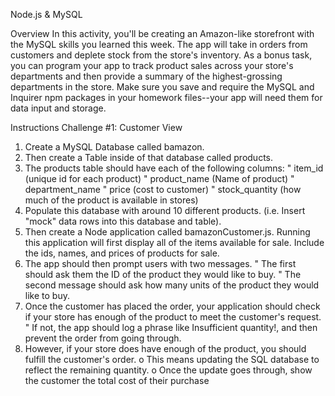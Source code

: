 Node.js & MySQL

Overview
In this activity, you'll be creating an Amazon-like storefront with the MySQL skills you learned this week. The app will take in orders from customers and deplete stock from the store's inventory. As a bonus task, you can program your app to track product sales across your store's departments and then provide a summary of the highest-grossing departments in the store.
Make sure you save and require the MySQL and Inquirer npm packages in your homework files--your app will need them for data input and storage.

Instructions
Challenge #1: Customer View
1.    Create a MySQL Database called bamazon.
2.    Then create a Table inside of that database called products.
3.    The products table should have each of the following columns:
"    item_id (unique id for each product)
"    product_name (Name of product)
"    department_name
"    price (cost to customer)
"    stock_quantity (how much of the product is available in stores)
1.    Populate this database with around 10 different products. (i.e. Insert "mock" data rows into this database and table).
2.    Then create a Node application called bamazonCustomer.js. Running this application will first display all of the items available for sale. Include the ids, names, and prices of products for sale.
3.    The app should then prompt users with two messages.
"    The first should ask them the ID of the product they would like to buy.
"    The second message should ask how many units of the product they would like to buy.
1.    Once the customer has placed the order, your application should check if your store has enough of the product to meet the customer's request.
"    If not, the app should log a phrase like Insufficient quantity!, and then prevent the order from going through.
1.    However, if your store does have enough of the product, you should fulfill the customer's order.
o    This means updating the SQL database to reflect the remaining quantity.
o    Once the update goes through, show the customer the total cost of their purchase

